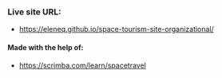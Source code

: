 ### Live site URL:

- https://eleneq.github.io/space-tourism-site-organizational/

#### Made with the help of:

- https://scrimba.com/learn/spacetravel
